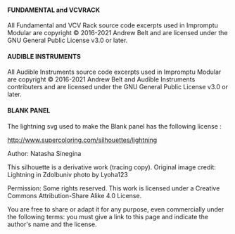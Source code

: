 #### FUNDAMENTAL and VCVRACK ####

All Fundamental and VCV Rack source code excerpts used in Impromptu Modular are copyright © 2016-2021 Andrew Belt and are licensed under the GNU General Public License v3.0 or later.


#### AUDIBLE INSTRUMENTS ####

All Audible Instruments source code excerpts used in Impromptu Modular are copyright © 2016-2021 Andrew Belt and Audible Instruments contributers and are licensed under the GNU General Public License v3.0 or later.


#### BLANK PANEL ####

The lightning svg used to make the Blank panel has the following license :

http://www.supercoloring.com/silhouettes/lightning

Author: Natasha Sinegina 

This silhouette is a derivative work (tracing copy). Original image credit: Lightning in Zdolbuniv photo by Lyoha123 

Permission:  Some rights reserved. This work is licensed under a Creative Commons Attribution-Share Alike 4.0 License. 

You are free to share or adapt it for any purpose, even commercially under the following terms: you must give a link to this page and indicate the author's name and the license.